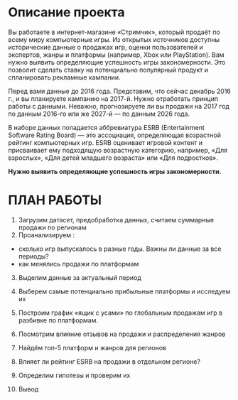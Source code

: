 # Описание проекта

Вы работаете в интернет-магазине «Стримчик», который продаёт по всему миру компьютерные игры. Из открытых источников доступны исторические данные о продажах игр, оценки пользователей и экспертов, жанры и платформы (например, Xbox или PlayStation). Вам нужно выявить определяющие успешность игры закономерности. Это позволит сделать ставку на потенциально популярный продукт и спланировать рекламные кампании.


Перед вами данные до 2016 года. Представим, что сейчас декабрь 2016 г., и вы планируете кампанию на 2017-й. Нужно отработать принцип работы с данными. Неважно, прогнозируете ли вы продажи на 2017 год по данным 2016-го или же 2027-й — по данным 2026 года.


В наборе данных попадается аббревиатура ESRB (Entertainment Software Rating Board) — это ассоциация, определяющая возрастной рейтинг компьютерных игр. ESRB оценивает игровой контент и присваивает ему подходящую возрастную категорию, например, «Для взрослых», «Для детей младшего возраста» или «Для подростков».



**Нужно выявить определяющие успешность игры закономерности.**


# ПЛАН РАБОТЫ

1. Загрузим датасет, предобработка данных, считаем суммарные продажи по регионам
2. Проанализируем : 
* сколько игр выпускалось в разные годы. Важны ли данные за все периоды?
* как менялись продажи по платформам

3. Выделим данные за актуальный период
5. Выберем самые потенциально прибыльные платформы и исследуем их
6. Построим график «ящик с усами» по глобальным продажам игр в разбивке по платформам.
7. Посмотрим влияние отзывов на продажи и распределения жанров

8. Найдём топ-5 платформ и жанров для регионов
9. Влияет ли рейтинг ESRB на продажи в отдельном регионе?
10. Определим гипотезы и проверим их
11. Вывод

